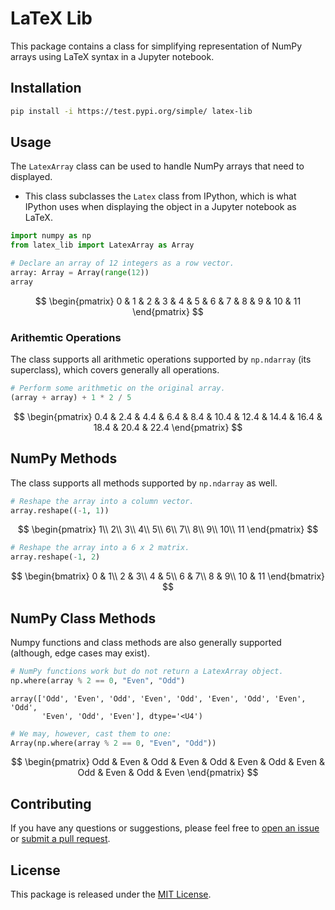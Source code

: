 # LaTeX Lib

This package contains a class for simplifying representation of NumPy arrays using LaTeX syntax in a Jupyter notebook.

## Installation

```bash
pip install -i https://test.pypi.org/simple/ latex-lib
```

## Usage

The `LatexArray` class can be used to handle NumPy arrays that need to displayed.

* This class subclasses the `Latex` class from IPython, which is what IPython uses when displaying the object in a Jupyter notebook as LaTeX.


```python
import numpy as np
from latex_lib import LatexArray as Array

# Declare an array of 12 integers as a row vector.
array: Array = Array(range(12))
array
```





$$
\begin{pmatrix}
0 & 1 & 2 & 3 & 4 & 5 & 6 & 7 & 8 & 9 & 10 & 11
\end{pmatrix}
$$




### Arithemtic Operations

The class supports all arithmetic operations supported by `np.ndarray` (its superclass),
which covers generally all operations.


```python
# Perform some arithmetic on the original array.
(array + array) + 1 * 2 / 5
```





$$
\begin{pmatrix}
0.4 & 2.4 & 4.4 & 6.4 & 8.4 & 10.4 & 12.4 & 14.4 & 16.4 & 18.4 & 20.4 & 22.4
\end{pmatrix}
$$




## NumPy Methods

The class supports all methods supported by `np.ndarray` as well.


```python
# Reshape the array into a column vector.
array.reshape((-1, 1))
```





$$
\begin{pmatrix}
1\\
2\\
3\\
4\\
5\\
6\\
7\\
8\\
9\\
10\\
11
\end{pmatrix}
$$





```python
# Reshape the array into a 6 x 2 matrix.
array.reshape(-1, 2)
```





$$
\begin{bmatrix}
0 & 1\\
2 & 3\\
4 & 5\\
6 & 7\\
8 & 9\\
10 & 11
\end{bmatrix}
$$




## NumPy Class Methods

Numpy functions and class methods are also generally supported (although, edge cases may exist).


```python
# NumPy functions work but do not return a LatexArray object.
np.where(array % 2 == 0, "Even", "Odd")
```




    array(['Odd', 'Even', 'Odd', 'Even', 'Odd', 'Even', 'Odd', 'Even', 'Odd',
           'Even', 'Odd', 'Even'], dtype='<U4')




```python
# We may, however, cast them to one:
Array(np.where(array % 2 == 0, "Even", "Odd"))
```





$$
\begin{pmatrix}
Odd & Even & Odd & Even & Odd & Even & Odd & Even & Odd & Even & Odd & Even
\end{pmatrix}
$$




## Contributing

If you have any questions or suggestions, please feel free to [open an issue](https://github.com/suli-g/latex-lib/issues) or [submit a pull request](https://github.com/suli-g/latex-lib/pulls).

## License

This package is released under the [MIT License](https://github.com/suli-g/latex-lib/blob/main/LICENSE).
